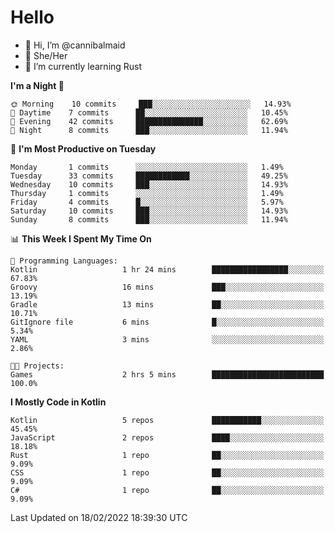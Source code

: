 # Hello
- 👋 Hi, I’m @cannibalmaid
- 👀 She/Her
- 🌱 I’m currently learning Rust

<!--START_SECTION:waka-->
**I'm a Night 🦉** 

```text
🌞 Morning    10 commits     ███░░░░░░░░░░░░░░░░░░░░░░   14.93% 
🌆 Daytime    7 commits      ██░░░░░░░░░░░░░░░░░░░░░░░   10.45% 
🌃 Evening    42 commits     ███████████████░░░░░░░░░░   62.69% 
🌙 Night      8 commits      ███░░░░░░░░░░░░░░░░░░░░░░   11.94%

```
📅 **I'm Most Productive on Tuesday** 

```text
Monday       1 commits      ░░░░░░░░░░░░░░░░░░░░░░░░░   1.49% 
Tuesday      33 commits     ████████████░░░░░░░░░░░░░   49.25% 
Wednesday    10 commits     ███░░░░░░░░░░░░░░░░░░░░░░   14.93% 
Thursday     1 commits      ░░░░░░░░░░░░░░░░░░░░░░░░░   1.49% 
Friday       4 commits      █░░░░░░░░░░░░░░░░░░░░░░░░   5.97% 
Saturday     10 commits     ███░░░░░░░░░░░░░░░░░░░░░░   14.93% 
Sunday       8 commits      ███░░░░░░░░░░░░░░░░░░░░░░   11.94%

```


📊 **This Week I Spent My Time On** 

```text
💬 Programming Languages: 
Kotlin                   1 hr 24 mins        █████████████████░░░░░░░░   67.83% 
Groovy                   16 mins             ███░░░░░░░░░░░░░░░░░░░░░░   13.19% 
Gradle                   13 mins             ██░░░░░░░░░░░░░░░░░░░░░░░   10.71% 
GitIgnore file           6 mins              █░░░░░░░░░░░░░░░░░░░░░░░░   5.34% 
YAML                     3 mins              ░░░░░░░░░░░░░░░░░░░░░░░░░   2.86%

🐱‍💻 Projects: 
Games                    2 hrs 5 mins        █████████████████████████   100.0%

```

**I Mostly Code in Kotlin** 

```text
Kotlin                   5 repos             ███████████░░░░░░░░░░░░░░   45.45% 
JavaScript               2 repos             ████░░░░░░░░░░░░░░░░░░░░░   18.18% 
Rust                     1 repo              ██░░░░░░░░░░░░░░░░░░░░░░░   9.09% 
CSS                      1 repo              ██░░░░░░░░░░░░░░░░░░░░░░░   9.09% 
C#                       1 repo              ██░░░░░░░░░░░░░░░░░░░░░░░   9.09%

```



 Last Updated on 18/02/2022 18:39:30 UTC
<!--END_SECTION:waka-->
